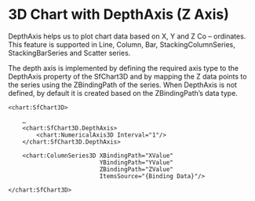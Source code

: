 # 3D Chart with DepthAxis (Z Axis)

DepthAxis helps us to plot chart data based on X, Y and Z Co – ordinates. This feature is supported in Line, Column, Bar, StackingColumnSeries, StackingBarSeries and Scatter series. 

The depth axis is implemented by defining the required axis type to the DepthAxis property of the SfChart3D and by mapping the  Z data points to the series using the ZBindingPath of the series. When DepthAxis is not defined, by default it is created based on the ZBindingPath’s data type.

```
<chart:SfChart3D>
 
    …
    <chart:SfChart3D.DepthAxis>
        <chart:NumericalAxis3D Interval="1"/>
    </chart:SfChart3D.DepthAxis>

    <chart:ColumnSeries3D XBindingPath="XValue"                                
                          YBindingPath="YValue"
                          ZBindingPath="ZValue"
                          ItemsSource="{Binding Data}"/>

</chart:SfChart3D>
```
